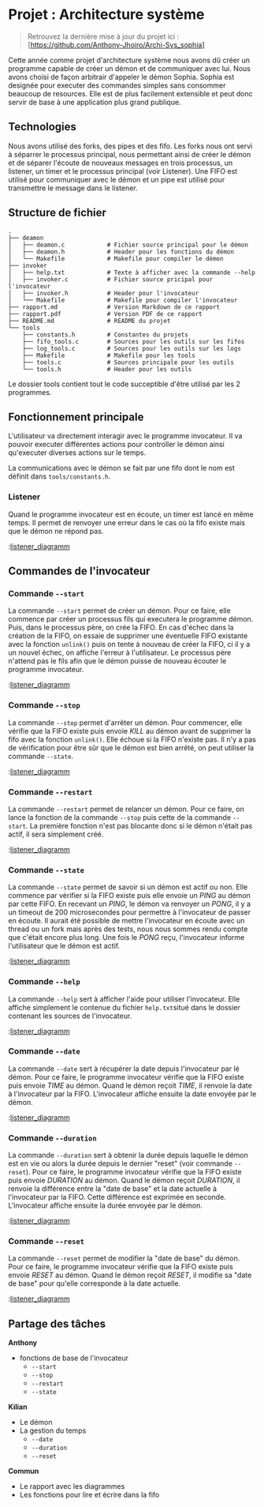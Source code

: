 # Projet : Architecture système

> Retrouvez la dernière mise à jour du projet ici : [https://github.com/Anthony-Jhoiro/Archi-Sys_sophia]

Cette année comme projet d'architecture système nous avons dû créer un programme capable de créer un démon et de communiquer avec lui. Nous avons choisi de façon arbitrair d'appeler le démon Sophia.
Sophia est designée pour executer des commandes simples sans consommer beaucoup de resources. Elle est de plus facilement extensible et peut donc servir de base à une application plus grand publique.

## Technologies

Nous avons utilisé des forks, des pipes et des fifo. Les forks nous ont servi à séparrer le processus principal, nous permettant ainsi de créer le démon et de séparer l'écoute de nouveaux messages en trois processus, un listener, un timer et le processus principal (voir Listener). Une FIFO est utilisé pour communiquer avec le démon et un pipe est utilisé pour transmettre le message dans le listener.

<div class="page"/>

## Structure de fichier

```
.
├── deamon
│   ├── deamon.c            # Fichier source principal pour le démon
│   ├── deamon.h            # Header pour les fonctions du démon
│   └── Makefile            # Makefile pour compiler le démon
├── invoker
│   ├── help.txt            # Texte à afficher avec la commande --help
│   ├── invoker.c           # Fichier source pricipal pour l'invocateur
│   ├── invoker.h           # Header pour l'invocateur
│   └── Makefile            # Makefile pour compiler l'invocateur
├── rapport.md              # Version Markdown de ce rapport
├── rapport.pdf             # Version PDF de ce rapport
├── README.md               # README du projet
└── tools
    ├── constants.h         # Constantes du projets
    ├── fifo_tools.c        # Sources pour les outils sur les fifos
    ├── log_tools.c         # Sources pour les outils sur les logs
    ├── Makefile            # Makefile pour les tools
    ├── tools.c             # Sources principale pour les outils
    └── tools.h             # Header pour les outils
```

Le dossier tools contient tout le code succeptible d'être utilisé par les 2 programmes.

<div class="page"/>

## Fonctionnement principale

L'utilisateur va directement interagir avec le programme invocateur. Il va pouvoir executer différentes actions pour controller le démon ainsi qu'executer diverses actions sur le temps.

La communications avec le démon se fait par une fifo dont le nom est définit dans `tools/constants.h`.

### Listener

Quand le programme invocateur est en écoute, un timer est lancé en même temps. Il permet de renvoyer une erreur dans le cas où la fifo existe mais que le démon ne répond pas.

:[listener_diagramm](diagramms/listener_timeout.puml)

<div class="page"/>

## Commandes de l'invocateur

### Commande `--start`

La commande `--start` permet de créer un démon. Pour ce faire, elle commence par créer un processus fils qui executera le programme démon. Puis, dans le processus père, on crée la FIFO. En cas d'échec dans la création de la FIFO, on essaie de supprimer une éventuelle FIFO existante avec la fonction `unlink()` puis on tente à nouveau de créer la FIFO, ci il y a un nouvel échec, on affiche l'erreur à l'utilisateur. Le processus père n'attend pas le fils afin que le démon puisse de nouveau écouter le programme invocateur.

:[listener_diagramm](diagramms/start.puml)

### Commande `--stop`

La commande `--stop` permet d'arrêter un démon. Pour commencer, elle vérifie que la FIFO existe puis envoie _KILL_ au démon avant de supprimer la fifo avec la fonction `unlink()`. Elle échoue si la FIFO n'existe pas. Il n'y a pas de vérification pour être sûr que le démon est bien arrêté, on peut utiliser la commande `--state`.

:[listener_diagramm](diagramms/stop.puml)

### Commande `--restart`

La commande `--restart` permet de relancer un démon. Pour ce faire, on lance la fonction de la commande `--stop` puis cette de la commande `--start`. La première fonction n'est pas blocante donc si le démon n'était pas actif, il sera simplement créé.

:[listener_diagramm](diagramms/restart.puml)

### Commande `--state`

La commande `--state` permet de savoir si un démon est actif ou non. Elle commence par vérifier si la FIFO existe puis elle envoie un _PING_ au démon par cette FIFO. En recevant un _PING_, le démon va renvoyer un _PONG_, il y a un timeout de 200 microsecondes pour permettre à l'invocateur de passer en écoute. Il aurait été possible de mettre l'invocateur en écoute avec un thread ou un fork mais après des tests, nous nous sommes rendu compte que c'était encore plus long. Une fois le _PONG_ reçu, l'invocateur informe l'utilisateur que le démon est actif.

:[listener_diagramm](diagramms/state.puml)

### Commande `--help`

La commande `--help` sert à afficher l'aide pour utiliser l'invocateur. Elle affiche simplement le contenue du fichier `help.txt`situé dans le dossier contenant les sources de l'invocateur.

:[listener_diagramm](diagramms/help.puml)

### Commande `--date`

La commande `--date` sert à récupérer la date depuis l'invocateur par lé démon. Pour ce faire, le programme invocateur vérifie que la FIFO existe puis envoie _TIME_ au démon. Quand le démon reçoit _TIME_, il renvoie la date à l'invocateur par la FIFO. L'invocateur affiche ensuite la date envoyée par le démon.

:[listener_diagramm](diagramms/date.puml)

### Commande `--duration`

La commande `--duration` sert à obtenir la durée depuis laquelle le démon est en vie ou alors la durée depuis le dernier "reset" (voir commande `--reset`). Pour ce faire, le programme invocateur vérifie que la FIFO existe puis envoie _DURATION_ au démon. Quand le démon reçoit _DURATION_, il renvoie la différence entre la "date de base" et la date actuelle à l'invocateur par la FIFO. Cette différence est exprimée en seconde. L'invocateur affiche ensuite la durée envoyée par le démon.

:[listener_diagramm](diagramms/duration.puml)

### Commande `--reset`

La commande `--reset` permet de modifier la "date de base" du démon. Pour ce faire, le programme invocateur vérifie que la FIFO existe puis envoie _RESET_ au démon. Quand le démon reçoit _RESET_, il modifie sa "date de base" pour qu'elle corresponde à la date actuelle.

:[listener_diagramm](diagramms/reset.puml)

<div class="page"/>

## Partage des tâches

**Anthony**

- fonctions de base de l'invocateur
  - `--start`
  - `--stop`
  - `--restart`
  - `--state`

**Kilian**

- Le démon
- La gestion du temps
  - `--date`
  - `--duration`
  - `--reset`

**Commun**

- Le rapport avec les diagrammes
- Les fonctions pour lire et écrire dans la fifo
